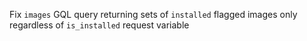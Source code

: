 Fix `images` GQL query returning sets of `installed` flagged images only regardless of `is_installed` request variable
